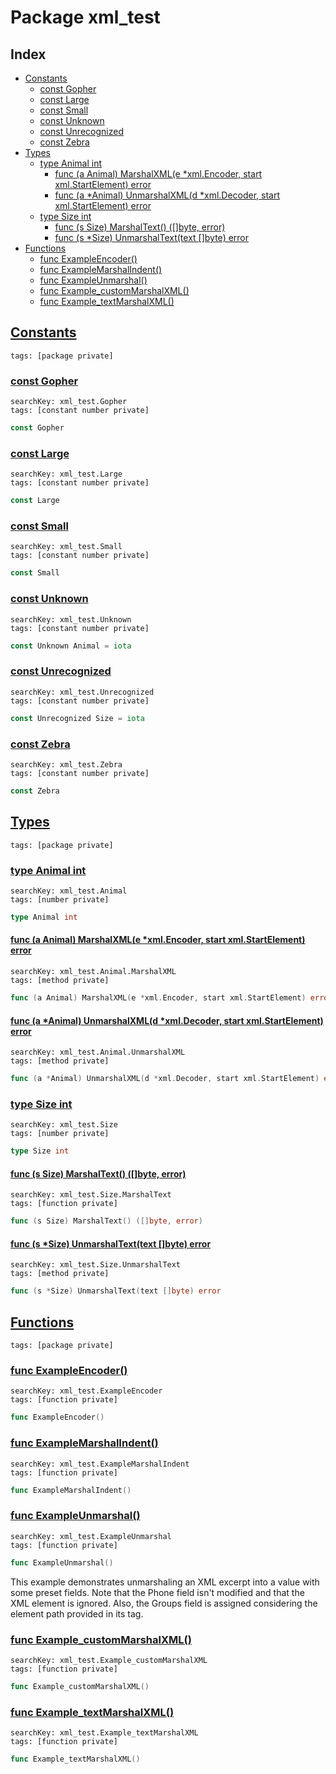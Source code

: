 # Package xml_test

## Index

* [Constants](#const)
    * [const Gopher](#Gopher)
    * [const Large](#Large)
    * [const Small](#Small)
    * [const Unknown](#Unknown)
    * [const Unrecognized](#Unrecognized)
    * [const Zebra](#Zebra)
* [Types](#type)
    * [type Animal int](#Animal)
        * [func (a Animal) MarshalXML(e *xml.Encoder, start xml.StartElement) error](#Animal.MarshalXML)
        * [func (a *Animal) UnmarshalXML(d *xml.Decoder, start xml.StartElement) error](#Animal.UnmarshalXML)
    * [type Size int](#Size)
        * [func (s Size) MarshalText() ([]byte, error)](#Size.MarshalText)
        * [func (s *Size) UnmarshalText(text []byte) error](#Size.UnmarshalText)
* [Functions](#func)
    * [func ExampleEncoder()](#ExampleEncoder)
    * [func ExampleMarshalIndent()](#ExampleMarshalIndent)
    * [func ExampleUnmarshal()](#ExampleUnmarshal)
    * [func Example_customMarshalXML()](#Example_customMarshalXML)
    * [func Example_textMarshalXML()](#Example_textMarshalXML)


## <a id="const" href="#const">Constants</a>

```
tags: [package private]
```

### <a id="Gopher" href="#Gopher">const Gopher</a>

```
searchKey: xml_test.Gopher
tags: [constant number private]
```

```Go
const Gopher
```

### <a id="Large" href="#Large">const Large</a>

```
searchKey: xml_test.Large
tags: [constant number private]
```

```Go
const Large
```

### <a id="Small" href="#Small">const Small</a>

```
searchKey: xml_test.Small
tags: [constant number private]
```

```Go
const Small
```

### <a id="Unknown" href="#Unknown">const Unknown</a>

```
searchKey: xml_test.Unknown
tags: [constant number private]
```

```Go
const Unknown Animal = iota
```

### <a id="Unrecognized" href="#Unrecognized">const Unrecognized</a>

```
searchKey: xml_test.Unrecognized
tags: [constant number private]
```

```Go
const Unrecognized Size = iota
```

### <a id="Zebra" href="#Zebra">const Zebra</a>

```
searchKey: xml_test.Zebra
tags: [constant number private]
```

```Go
const Zebra
```

## <a id="type" href="#type">Types</a>

```
tags: [package private]
```

### <a id="Animal" href="#Animal">type Animal int</a>

```
searchKey: xml_test.Animal
tags: [number private]
```

```Go
type Animal int
```

#### <a id="Animal.MarshalXML" href="#Animal.MarshalXML">func (a Animal) MarshalXML(e *xml.Encoder, start xml.StartElement) error</a>

```
searchKey: xml_test.Animal.MarshalXML
tags: [method private]
```

```Go
func (a Animal) MarshalXML(e *xml.Encoder, start xml.StartElement) error
```

#### <a id="Animal.UnmarshalXML" href="#Animal.UnmarshalXML">func (a *Animal) UnmarshalXML(d *xml.Decoder, start xml.StartElement) error</a>

```
searchKey: xml_test.Animal.UnmarshalXML
tags: [method private]
```

```Go
func (a *Animal) UnmarshalXML(d *xml.Decoder, start xml.StartElement) error
```

### <a id="Size" href="#Size">type Size int</a>

```
searchKey: xml_test.Size
tags: [number private]
```

```Go
type Size int
```

#### <a id="Size.MarshalText" href="#Size.MarshalText">func (s Size) MarshalText() ([]byte, error)</a>

```
searchKey: xml_test.Size.MarshalText
tags: [function private]
```

```Go
func (s Size) MarshalText() ([]byte, error)
```

#### <a id="Size.UnmarshalText" href="#Size.UnmarshalText">func (s *Size) UnmarshalText(text []byte) error</a>

```
searchKey: xml_test.Size.UnmarshalText
tags: [method private]
```

```Go
func (s *Size) UnmarshalText(text []byte) error
```

## <a id="func" href="#func">Functions</a>

```
tags: [package private]
```

### <a id="ExampleEncoder" href="#ExampleEncoder">func ExampleEncoder()</a>

```
searchKey: xml_test.ExampleEncoder
tags: [function private]
```

```Go
func ExampleEncoder()
```

### <a id="ExampleMarshalIndent" href="#ExampleMarshalIndent">func ExampleMarshalIndent()</a>

```
searchKey: xml_test.ExampleMarshalIndent
tags: [function private]
```

```Go
func ExampleMarshalIndent()
```

### <a id="ExampleUnmarshal" href="#ExampleUnmarshal">func ExampleUnmarshal()</a>

```
searchKey: xml_test.ExampleUnmarshal
tags: [function private]
```

```Go
func ExampleUnmarshal()
```

This example demonstrates unmarshaling an XML excerpt into a value with some preset fields. Note that the Phone field isn't modified and that the XML <Company> element is ignored. Also, the Groups field is assigned considering the element path provided in its tag. 

### <a id="Example_customMarshalXML" href="#Example_customMarshalXML">func Example_customMarshalXML()</a>

```
searchKey: xml_test.Example_customMarshalXML
tags: [function private]
```

```Go
func Example_customMarshalXML()
```

### <a id="Example_textMarshalXML" href="#Example_textMarshalXML">func Example_textMarshalXML()</a>

```
searchKey: xml_test.Example_textMarshalXML
tags: [function private]
```

```Go
func Example_textMarshalXML()
```

